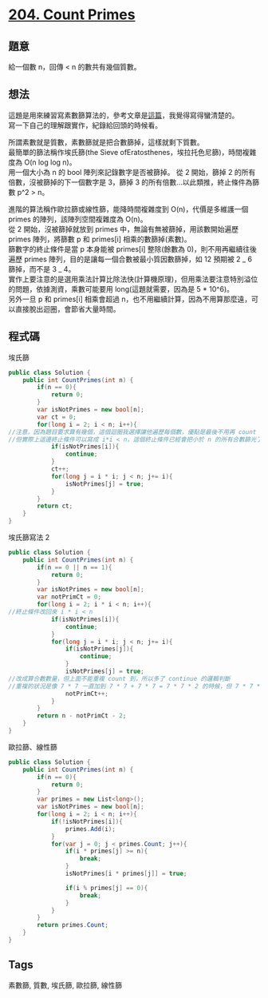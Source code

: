 # [204. Count Primes](https://leetcode.com/problems/count-primes/description/)

## 題意

給一個數 n，回傳 < n 的數共有幾個質數。

## 想法

這題是用來練習寫素數篩算法的，參考文章是[這篇](https://zhuanlan.zhihu.com/p/100051075)，我覺得寫得蠻清楚的。  
寫一下自己的理解跟實作，紀錄給回頭的時候看。

所謂素數就是質數，素數篩就是把合數篩掉，這樣就剩下質數。  
最簡單的篩法稱作埃氏篩(the Sieve ofEratosthenes，埃拉托色尼篩)，時間複雜度為 O(n log log n)。  
用一個大小為 n 的 bool 陣列來記錄數字是否被篩掉。
從 2 開始，篩掉 2 的所有倍數，沒被篩掉的下一個數字是 3，篩掉 3 的所有倍數...以此類推，終止條件為篩數 p^2 > n。

進階的算法稱作歐拉篩或線性篩，能降時間複雜度到 O(n)，代價是多維護一個 primes 的陣列，該陣列空間複雜度為 O(n)。  
從 2 開始，沒被篩掉就放到 primes 中，無論有無被篩掉，用該數開始遍歷 primes 陣列，將篩數 p 和 primes[i] 相乘的數篩掉(素數)。  
篩數字的終止條件是當 p 本身能被 primes[i] 整除(餘數為 0)，則不用再繼續往後遍歷 primes 陣列，目的是讓每一個合數被最小質因數篩掉，如 12 預期被 2 _ 6 篩掉，而不是 3 _ 4。  
實作上要注意的是選用乘法計算比除法快(計算機原理)，但用乘法要注意特別溢位的問題，依據測資，乘數可能要用 long(這題就需要，因為是 5 \* 10^6)。  
另外一旦 p 和 primes[i] 相乘會超過 n，也不用繼續計算，因為不用算那麼遠，可以直接脫出迴圈，會節省大量時間。

## 程式碼

埃氏篩

```csharp
public class Solution {
    public int CountPrimes(int n) {
        if(n == 0){
            return 0;
        }
        var isNotPrimes = new bool[n];
        var ct = 0;
        for(long i = 2; i < n; i++){
//注意，因為題目要求算有幾個，這個迴圈我選擇讓他遍歷每個數，優點是最後不用再 count 一次 isNotPrimes
//但實際上這邊終止條件可以寫成 i*i < n，這個終止條件已經會把小於 n 的所有合數篩光了，但也會導致沒遍歷完全部質數沒法 count(要做 O(n) 時間的遍歷)
            if(isNotPrimes[i]){
                continue;
            }
            ct++;
            for(long j = i * i; j < n; j+= i){
                isNotPrimes[j] = true;
            }
        }
        return ct;
    }
}
```

埃氏篩寫法 2

```csharp
public class Solution {
    public int CountPrimes(int n) {
        if(n == 0 || n == 1){
            return 0;
        }
        var isNotPrimes = new bool[n];
        var notPrimCt = 0;
        for(long i = 2; i * i < n; i++){
//終止條件改回來 i * i < n
            if(isNotPrimes[i]){
                continue;
            }
            for(long j = i * i; j < n; j+= i){
                if(isNotPrimes[j]){
                    continue;
                }
                isNotPrimes[j] = true;
//改成算合數數量，但上面不能重複 count 到，所以多了 continue 的邏輯判斷
//重複的狀況是像 7 * 7 一直加到 7 * 7 + 7 * 7 = 7 * 7 * 2 的時候，但 7 * 7 * 2 已經在 2 的迴圈裡面被標記過了
                notPrimCt++;
            }
        }
        return n - notPrimCt - 2;
    }
}
```

歐拉篩、線性篩

```csharp
public class Solution {
    public int CountPrimes(int n) {
        if(n == 0){
            return 0;
        }
        var primes = new List<long>();
        var isNotPrimes = new bool[n];
        for(long i = 2; i < n; i++){
            if(!isNotPrimes[i]){
                primes.Add(i);
            }
            for(var j = 0; j < primes.Count; j++){
                if(i * primes[j] >= n){
                    break;
                }
                isNotPrimes[i * primes[j]] = true;

                if(i % primes[j] == 0){
                    break;
                }
            }
        }
        return primes.Count;
    }
}
```

## Tags

素數篩, 質數, 埃氏篩, 歐拉篩, 線性篩
